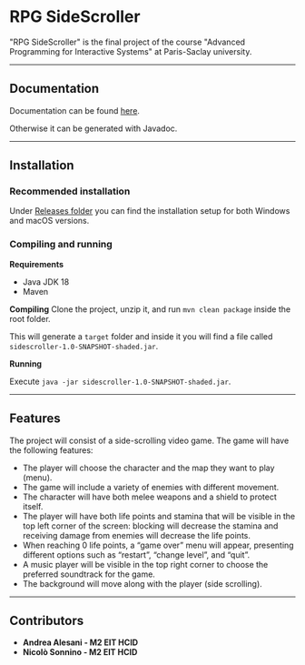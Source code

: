 # RPG SideScroller

"RPG SideScroller" is the final project of the course "Advanced Programming for Interactive Systems" at Paris-Saclay
university.

---

## Documentation

Documentation can be found [here](https://sidescroller-javadoc.vercel.app/).

Otherwise it can be generated with Javadoc.

---

## Installation

### Recommended installation

Under [Releases folder](https://github.com/andrealesani/side-scrolling-game/releases/tag/v0.1) you can find the
installation setup for both Windows and macOS versions.

### Compiling and running

**Requirements**

- Java JDK 18
- Maven

**Compiling**
Clone the project, unzip it, and run `mvn clean package` inside the root folder.

This will generate a `target` folder and inside it you will find a file called `sidescroller-1.0-SNAPSHOT-shaded.jar`.

**Running**

Execute `java -jar sidescroller-1.0-SNAPSHOT-shaded.jar`.

---

## Features

The project will consist of a side-scrolling video game. The game will have the following features:

- The player will choose the character and the map they want to play (menu).
- The game will include a variety of enemies with different movement.
- The character will have both melee weapons and a shield to protect itself.
- The player will have both life points and stamina that will be visible in the top left corner of the screen: blocking
  will decrease the stamina and receiving damage from enemies will decrease the life points.
- When reaching 0 life points, a “game over” menu will appear, presenting different options such as “restart”, “change
  level”, and “quit”.
- A music player will be visible in the top right corner to choose the preferred soundtrack for the game.
- The background will move along with the player (side scrolling).

---

## Contributors

- **Andrea Alesani - M2 EIT HCID**
- **Nicolò Sonnino - M2 EIT HCID**